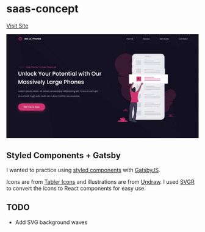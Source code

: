 # saas-concept

[Visit Site](https://big-ol-phone.netlify.app/)

![](https://github.com/stormcloud266/saas-concept/blob/main/screenshot.gif)

## Styled Components + Gatsby

I wanted to practice using [styled components](https://styled-components.com/) with [GatsbyJS](https://www.gatsbyjs.com/).

Icons are from [Tabler Icons](https://tablericons.com/) and illustrations are from [Undraw](https://undraw.co/illustrations). I used [SVGR](https://react-svgr.com/playground/) to convert the icons to React components for easy use.

## TODO

* Add SVG background waves
